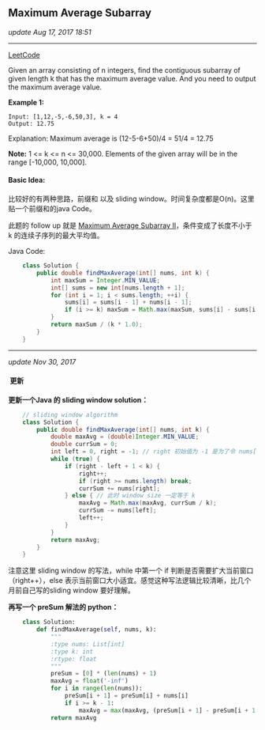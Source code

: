 ## Maximum Average Subarray
_update Aug 17, 2017  18:51_

---
[LeetCode](https://leetcode.com/problems/maximum-average-subarray-i/description/)

Given an array consisting of n integers, find the contiguous subarray of given length k that has the maximum average value. And you need to output the maximum average value.

**Example 1:**

    Input: [1,12,-5,-6,50,3], k = 4
    Output: 12.75
Explanation: Maximum average is (12-5-6+50)/4 = 51/4 = 12.75

**Note:**
1 <= k <= n <= 30,000.
Elements of the given array will be in the range [-10,000, 10,000].

#### Basic Idea:
比较好的有两种思路，前缀和 以及 sliding window。时间复杂度都是O(n)。这里贴一个前缀和的java Code。

此题的 follow up 就是 [Maximum Average Subarray II](https://will-gxz.gitbooks.io/xiaozheng_algo/content/binary-search/maximum-average-subarray-ii.html)，条件变成了长度不小于 k 的连续子序列的最大平均值。

Java Code:
```java
    class Solution {
        public double findMaxAverage(int[] nums, int k) {
            int maxSum = Integer.MIN_VALUE;
            int[] sums = new int[nums.length + 1];
            for (int i = 1; i < sums.length; ++i) {
                sums[i] = sums[i - 1] + nums[i - 1];
                if (i >= k) maxSum = Math.max(maxSum, sums[i] - sums[i - k]);
            }
            return maxSum / (k * 1.0);
        }
    }
```

---
_update Nov 30, 2017_
####  更新
**更新一个Java 的 sliding window solution：**
```java
    // sliding window algorithm
    class Solution {
        public double findMaxAverage(int[] nums, int k) {
            double maxAvg = (double)Integer.MIN_VALUE;
            double currSum = 0;
            int left = 0, right = -1; // right 初始值为 -1 是为了令 nums[0] 被考虑在内
            while (true) {
                if (right - left + 1 < k) { 
                    right++;
                    if (right >= nums.length) break;
                    currSum += nums[right];
                } else { // 此时 window size 一定等于 k
                    maxAvg = Math.max(maxAvg, currSum / k);
                    currSum -= nums[left];
                    left++;
                }
            }
            return maxAvg;
        }
    }
```
注意这里 sliding window 的写法，while 中第一个 if 判断是否需要扩大当前窗口（right++），else 表示当前窗口大小适宜。感觉这种写法逻辑比较清晰，比几个月前自己写的sliding window 要好理解。

**再写一个 preSum 解法的 python：**
```python
    class Solution:
        def findMaxAverage(self, nums, k):
            """
            :type nums: List[int]
            :type k: int
            :rtype: float
            """
            preSum = [0] * (len(nums) + 1)
            maxAvg = float('-inf')
            for i in range(len(nums)):
                preSum[i + 1] = preSum[i] + nums[i]
                if i >= k - 1:
                    maxAvg = max(maxAvg, (preSum[i + 1] - preSum[i + 1 - k]) / k)
            return maxAvg
```














